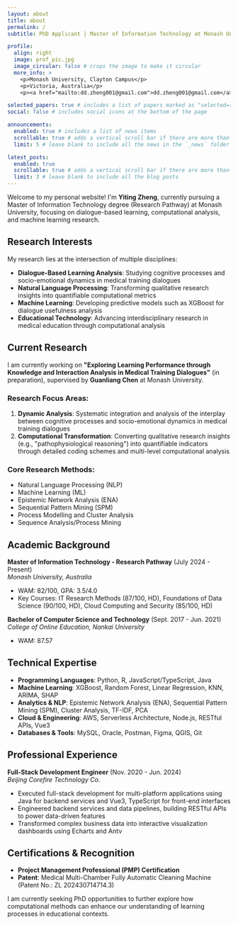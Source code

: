 ```yaml
---
layout: about
title: about
permalink: /
subtitle: PhD Applicant | Master of Information Technology at Monash University

profile:
  align: right
  image: prof_pic.jpg
  image_circular: false # crops the image to make it circular
  more_info: >
    <p>Monash University, Clayton Campus</p>
    <p>Victoria, Australia</p>
    <p><a href="mailto:dd.zheng001@gmail.com">dd.zheng001@gmail.com</a></p>

selected_papers: true # includes a list of papers marked as "selected={true}"
social: false # includes social icons at the bottom of the page

announcements:
  enabled: true # includes a list of news items
  scrollable: true # adds a vertical scroll bar if there are more than 3 news items
  limit: 5 # leave blank to include all the news in the `_news` folder

latest_posts:
  enabled: true
  scrollable: true # adds a vertical scroll bar if there are more than 3 new posts items
  limit: 3 # leave blank to include all the blog posts
---
```


Welcome to my personal website! I'm **Yiting Zheng**, currently pursuing a Master of Information Technology degree (Research Pathway) at Monash University, focusing on dialogue-based learning, computational analysis, and machine learning research.

## Research Interests

My research lies at the intersection of multiple disciplines:

- **Dialogue-Based Learning Analysis**: Studying cognitive processes and socio-emotional dynamics in medical training dialogues
- **Natural Language Processing**: Transforming qualitative research insights into quantifiable computational metrics
- **Machine Learning**: Developing predictive models such as XGBoost for dialogue usefulness analysis
- **Educational Technology**: Advancing interdisciplinary research in medical education through computational analysis

## Current Research

I am currently working on **"Exploring Learning Performance through Knowledge and Interaction Analysis in Medical Training Dialogues"** (in preparation), supervised by **Guanliang Chen** at Monash University.

### Research Focus Areas:
1. **Dynamic Analysis**: Systematic integration and analysis of the interplay between cognitive processes and socio-emotional dynamics in medical training dialogues
2. **Computational Transformation**: Converting qualitative research insights (e.g., "pathophysiological reasoning") into quantifiable indicators through detailed coding schemes and multi-level computational analysis

### Core Research Methods:
- Natural Language Processing (NLP)
- Machine Learning (ML)
- Epistemic Network Analysis (ENA)
- Sequential Pattern Mining (SPM)
- Process Modelling and Cluster Analysis
- Sequence Analysis/Process Mining

## Academic Background

**Master of Information Technology - Research Pathway** (July 2024 - Present)  
*Monash University, Australia*
- WAM: 82/100, GPA: 3.5/4.0
- Key Courses: IT Research Methods (87/100, HD), Foundations of Data Science (90/100, HD), Cloud Computing and Security (85/100, HD)

**Bachelor of Computer Science and Technology** (Sept. 2017 - Jun. 2021)  
*College of Online Education, Nankai University*
- WAM: 87.57

## Technical Expertise

- **Programming Languages**: Python, R, JavaScript/TypeScript, Java
- **Machine Learning**: XGBoost, Random Forest, Linear Regression, KNN, ARIMA, SHAP
- **Analytics & NLP**: Epistemic Network Analysis (ENA), Sequential Pattern Mining (SPM), Cluster Analysis, TF-IDF, PCA
- **Cloud & Engineering**: AWS, Serverless Architecture, Node.js, RESTful APIs, Vue3
- **Databases & Tools**: MySQL, Oracle, Postman, Figma, QGIS, Git

## Professional Experience

**Full-Stack Development Engineer** (Nov. 2020 - Jun. 2024)  
*Beijing Corefire Technology Co.*
- Executed full-stack development for multi-platform applications using Java for backend services and Vue3, TypeScript for front-end interfaces
- Engineered backend services and data pipelines, building RESTful APIs to power data-driven features
- Transformed complex business data into interactive visualization dashboards using Echarts and Antv

## Certifications & Recognition

- **Project Management Professional (PMP) Certification**
- **Patent**: Medical Multi-Chamber Fully Automatic Cleaning Machine (Patent No.: ZL 202430714714.3)

I am currently seeking PhD opportunities to further explore how computational methods can enhance our understanding of learning processes in educational contexts.
